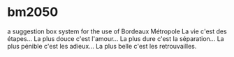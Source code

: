 # bm2050
a suggestion box system for the use of Bordeaux Métropole
La vie c'est des étapes... La plus douce c'est l'amour... La plus dure c'est la séparation... La plus pénible c'est les adieux... La plus belle c'est les retrouvailles.
